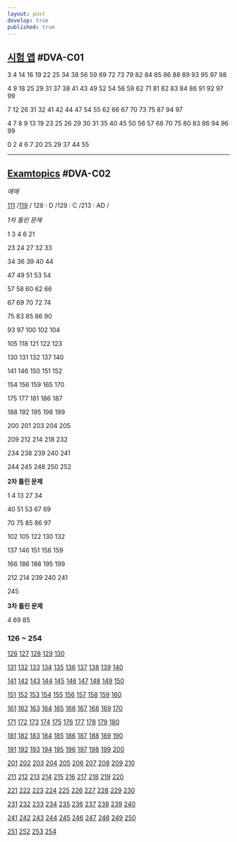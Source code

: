 ```yaml
---
layout: post
develop: true
published: true
---
```

## [시험 앱](https://exam.ogu45.com/) #DVA-C01

3 4 14 16 19 22 25 34 38 56 59 69 72 73 79 82 84 85 86 88 89 93 95 97 98 

4 9 18 25 29 31 37 38 41 43 49 52 54 56 59 62 71 81 82 83 84 86 91 92 97 99

7 12 26 31 32 41 42 44 47 54 55 62 66 67 70 73 75 87 94 97 

4 7 8 9 13 19 23 25 26 29 30 31 35 40 45 50 56 57 68 70 75 80 83 86 94 96 99

0 2 4 6 7 20 25 29 37 44 55

---

## [Examtopics](https://www.examtopics.com/exams/amazon/aws-certified-developer-associate-dva-c02/view/) #DVA-C02

*애매*

[111](https://www.examtopics.com/discussions/amazon/view/107028-exam-aws-certified-developer-associate-dva-c02-topic-1/) /[119](https://www.examtopics.com/discussions/amazon/view/107053-exam-aws-certified-developer-associate-dva-c02-topic-1/) / 128 : D /129 : C /213 : AD /

*1차 틀린 문제*

1 3 4 6 21 

23 24 27 32 33 

34 36 39 40 44 

47 49 51 53 54 

57 58 60 62 66 

67 69 70 72 74

75 83 85 86 90 

93 97 100 102 104 

105 118 121 122 123 

130 131 132 137 140 

141 146 150 151 152 

154 156 159 165 170 

175 177 181 186 187 

188 192 195 198 199 

200 201 203 204 205 

209 212 214 218 232 

234 238 239 240 241 

244 245 248 250 252

**2차 틀린 문제**

1 4 13 27 34 

40 51 53 67 69

70 75 85 86 97

102 105 122 130 132

137 146 151 156 159

166 186 188 195 199

212 214 239 240 241

245

**3차 틀린 문제**

4 69 85

### 126 ~ 254

[126](https://www.examtopics.com/discussions/amazon/view/107063-exam-aws-certified-developer-associate-dva-c02-topic-1/)
[127](https://www.examtopics.com/discussions/amazon/view/107064-exam-aws-certified-developer-associate-dva-c02-topic-1/)
[128](https://www.examtopics.com/discussions/amazon/view/107066-exam-aws-certified-developer-associate-dva-c02-topic-1/)
[129](https://www.examtopics.com/discussions/amazon/view/112424-exam-aws-certified-developer-associate-dva-c02-topic-1/)
[130](https://www.examtopics.com/discussions/amazon/view/111831-exam-aws-certified-developer-associate-dva-c02-topic-1/)

[131](https://www.examtopics.com/discussions/amazon/view/111832-exam-aws-certified-developer-associate-dva-c02-topic-1/)
[132](https://www.examtopics.com/discussions/amazon/view/117336-exam-aws-certified-developer-associate-dva-c02-topic-1/)
[133](https://www.examtopics.com/discussions/amazon/view/117335-exam-aws-certified-developer-associate-dva-c02-topic-1/)
[134](https://www.examtopics.com/discussions/amazon/view/117334-exam-aws-certified-developer-associate-dva-c02-topic-1/)
[135](https://www.examtopics.com/discussions/amazon/view/117333-exam-aws-certified-developer-associate-dva-c02-topic-1/)
[136](https://www.examtopics.com/discussions/amazon/view/117332-exam-aws-certified-developer-associate-dva-c02-topic-1/)
[137](https://www.examtopics.com/discussions/amazon/view/117331-exam-aws-certified-developer-associate-dva-c02-topic-1/)
[138](https://www.examtopics.com/discussions/amazon/view/117795-exam-aws-certified-developer-associate-dva-c02-topic-1/)
[139](https://www.examtopics.com/discussions/amazon/view/117476-exam-aws-certified-developer-associate-dva-c02-topic-1/)
[140](https://www.examtopics.com/discussions/amazon/view/117574-exam-aws-certified-developer-associate-dva-c02-topic-1/)

[141](https://www.examtopics.com/discussions/amazon/view/117797-exam-aws-certified-developer-associate-dva-c02-topic-1/)
[142](https://www.examtopics.com/discussions/amazon/view/117798-exam-aws-certified-developer-associate-dva-c02-topic-1/)
[143](https://www.examtopics.com/discussions/amazon/view/122655-exam-aws-certified-developer-associate-dva-c02-topic-1/)
[144](https://www.examtopics.com/discussions/amazon/view/122562-exam-aws-certified-developer-associate-dva-c02-topic-1/)
[145](https://www.examtopics.com/discussions/amazon/view/122563-exam-aws-certified-developer-associate-dva-c02-topic-1/)
[146](https://www.examtopics.com/discussions/amazon/view/122564-exam-aws-certified-developer-associate-dva-c02-topic-1/)
[147](https://www.examtopics.com/discussions/amazon/view/122565-exam-aws-certified-developer-associate-dva-c02-topic-1/)
[148](https://www.examtopics.com/discussions/amazon/view/122566-exam-aws-certified-developer-associate-dva-c02-topic-1/)
[149](https://www.examtopics.com/discussions/amazon/view/122567-exam-aws-certified-developer-associate-dva-c02-topic-1/)
[150](https://www.examtopics.com/discussions/amazon/view/122571-exam-aws-certified-developer-associate-dva-c02-topic-1/)

[151](https://www.examtopics.com/discussions/amazon/view/122569-exam-aws-certified-developer-associate-dva-c02-topic-1/)
[152](https://www.examtopics.com/discussions/amazon/view/122572-exam-aws-certified-developer-associate-dva-c02-topic-1/)
[153](https://www.examtopics.com/discussions/amazon/view/122570-exam-aws-certified-developer-associate-dva-c02-topic-1/)
[154](https://www.examtopics.com/discussions/amazon/view/122573-exam-aws-certified-developer-associate-dva-c02-topic-1/)
[155](https://www.examtopics.com/discussions/amazon/view/122574-exam-aws-certified-developer-associate-dva-c02-topic-1/)
[156](https://www.examtopics.com/discussions/amazon/view/122575-exam-aws-certified-developer-associate-dva-c02-topic-1/)
[157](https://www.examtopics.com/discussions/amazon/view/122576-exam-aws-certified-developer-associate-dva-c02-topic-1/)
[158](https://www.examtopics.com/discussions/amazon/view/122577-exam-aws-certified-developer-associate-dva-c02-topic-1/)
[159](https://www.examtopics.com/discussions/amazon/view/122578-exam-aws-certified-developer-associate-dva-c02-topic-1/)
[160](https://www.examtopics.com/discussions/amazon/view/122579-exam-aws-certified-developer-associate-dva-c02-topic-1/)

[161](https://www.examtopics.com/discussions/amazon/view/122580-exam-aws-certified-developer-associate-dva-c02-topic-1/)
[162](https://www.examtopics.com/discussions/amazon/view/122582-exam-aws-certified-developer-associate-dva-c02-topic-1/)
[163](https://www.examtopics.com/discussions/amazon/view/122581-exam-aws-certified-developer-associate-dva-c02-topic-1/)
[164](https://www.examtopics.com/discussions/amazon/view/122586-exam-aws-certified-developer-associate-dva-c02-topic-1/)
[165](https://www.examtopics.com/discussions/amazon/view/122584-exam-aws-certified-developer-associate-dva-c02-topic-1/)
[166](https://www.examtopics.com/discussions/amazon/view/122584-exam-aws-certified-developer-associate-dva-c02-topic-1/)
[167](https://www.examtopics.com/discussions/amazon/view/122587-exam-aws-certified-developer-associate-dva-c02-topic-1/)
[168](https://www.examtopics.com/discussions/amazon/view/122588-exam-aws-certified-developer-associate-dva-c02-topic-1/)
[169](https://www.examtopics.com/discussions/amazon/view/122589-exam-aws-certified-developer-associate-dva-c02-topic-1/)
[170](https://www.examtopics.com/discussions/amazon/view/122590-exam-aws-certified-developer-associate-dva-c02-topic-1/)

[171](https://www.examtopics.com/discussions/amazon/view/122591-exam-aws-certified-developer-associate-dva-c02-topic-1/)
[172](https://www.examtopics.com/discussions/amazon/view/122593-exam-aws-certified-developer-associate-dva-c02-topic-1/)
[173](https://www.examtopics.com/discussions/amazon/view/122592-exam-aws-certified-developer-associate-dva-c02-topic-1/)
[174](https://www.examtopics.com/discussions/amazon/view/122594-exam-aws-certified-developer-associate-dva-c02-topic-1/)
[175](https://www.examtopics.com/discussions/amazon/view/122595-exam-aws-certified-developer-associate-dva-c02-topic-1/)
[176](https://www.examtopics.com/discussions/amazon/view/122596-exam-aws-certified-developer-associate-dva-c02-topic-1/)
[177](https://www.examtopics.com/discussions/amazon/view/122597-exam-aws-certified-developer-associate-dva-c02-topic-1/)
[178](https://www.examtopics.com/discussions/amazon/view/122598-exam-aws-certified-developer-associate-dva-c02-topic-1/)
[179](https://www.examtopics.com/discussions/amazon/view/122600-exam-aws-certified-developer-associate-dva-c02-topic-1/)
[180](https://www.examtopics.com/discussions/amazon/view/122601-exam-aws-certified-developer-associate-dva-c02-topic-1/)

[181](https://www.examtopics.com/discussions/amazon/view/122602-exam-aws-certified-developer-associate-dva-c02-topic-1/)
[182](https://www.examtopics.com/discussions/amazon/view/122604-exam-aws-certified-developer-associate-dva-c02-topic-1/)
[183](https://www.examtopics.com/discussions/amazon/view/122606-exam-aws-certified-developer-associate-dva-c02-topic-1/)
[184](https://www.examtopics.com/discussions/amazon/view/122605-exam-aws-certified-developer-associate-dva-c02-topic-1/)
[185](https://www.examtopics.com/discussions/amazon/view/122607-exam-aws-certified-developer-associate-dva-c02-topic-1/)
[186](https://www.examtopics.com/discussions/amazon/view/122608-exam-aws-certified-developer-associate-dva-c02-topic-1/)
[187](https://www.examtopics.com/discussions/amazon/view/122609-exam-aws-certified-developer-associate-dva-c02-topic-1/)
[188](https://www.examtopics.com/discussions/amazon/view/122610-exam-aws-certified-developer-associate-dva-c02-topic-1/)
[189](https://www.examtopics.com/discussions/amazon/view/122611-exam-aws-certified-developer-associate-dva-c02-topic-1/)
[190](https://www.examtopics.com/discussions/amazon/view/122612-exam-aws-certified-developer-associate-dva-c02-topic-1/)

[191](https://www.examtopics.com/discussions/amazon/view/122613-exam-aws-certified-developer-associate-dva-c02-topic-1/)
[192](https://www.examtopics.com/discussions/amazon/view/122615-exam-aws-certified-developer-associate-dva-c02-topic-1/)
[193](https://www.examtopics.com/discussions/amazon/view/122614-exam-aws-certified-developer-associate-dva-c02-topic-1/)
[194](https://www.examtopics.com/discussions/amazon/view/122616-exam-aws-certified-developer-associate-dva-c02-topic-1/)
[195](https://www.examtopics.com/discussions/amazon/view/122617-exam-aws-certified-developer-associate-dva-c02-topic-1/)
[196](https://www.examtopics.com/discussions/amazon/view/122618-exam-aws-certified-developer-associate-dva-c02-topic-1/)
[197](https://www.examtopics.com/discussions/amazon/view/122619-exam-aws-certified-developer-associate-dva-c02-topic-1/)
[198](https://www.examtopics.com/discussions/amazon/view/122620-exam-aws-certified-developer-associate-dva-c02-topic-1/)
[199](https://www.examtopics.com/discussions/amazon/view/122621-exam-aws-certified-developer-associate-dva-c02-topic-1/)
[200](https://www.examtopics.com/discussions/amazon/view/122622-exam-aws-certified-developer-associate-dva-c02-topic-1/)

[201](https://www.examtopics.com/discussions/amazon/view/122623-exam-aws-certified-developer-associate-dva-c02-topic-1/)
[202](https://www.examtopics.com/discussions/amazon/view/122624-exam-aws-certified-developer-associate-dva-c02-topic-1/)
[203](https://www.examtopics.com/discussions/amazon/view/122625-exam-aws-certified-developer-associate-dva-c02-topic-1/)
[204](https://www.examtopics.com/discussions/amazon/view/122626-exam-aws-certified-developer-associate-dva-c02-topic-1/)
[205](https://www.examtopics.com/discussions/amazon/view/122627-exam-aws-certified-developer-associate-dva-c02-topic-1/)
[206](https://www.examtopics.com/discussions/amazon/view/122628-exam-aws-certified-developer-associate-dva-c02-topic-1/)
[207](https://www.examtopics.com/discussions/amazon/view/122629-exam-aws-certified-developer-associate-dva-c02-topic-1/)
[208](https://www.examtopics.com/discussions/amazon/view/122630-exam-aws-certified-developer-associate-dva-c02-topic-1/)
[209](https://www.examtopics.com/discussions/amazon/view/122631-exam-aws-certified-developer-associate-dva-c02-topic-1/)
[210](https://www.examtopics.com/discussions/amazon/view/122632-exam-aws-certified-developer-associate-dva-c02-topic-1/)

[211](https://www.examtopics.com/discussions/amazon/view/124750-exam-aws-certified-developer-associate-dva-c02-topic-1/)
[212](https://www.examtopics.com/discussions/amazon/view/124765-exam-aws-certified-developer-associate-dva-c02-topic-1/)
[213](https://www.examtopics.com/discussions/amazon/view/124780-exam-aws-certified-developer-associate-dva-c02-topic-1/)
[214](https://www.examtopics.com/discussions/amazon/view/124777-exam-aws-certified-developer-associate-dva-c02-topic-1/)
[215](https://www.examtopics.com/discussions/amazon/view/124776-exam-aws-certified-developer-associate-dva-c02-topic-1/)
[216](https://www.examtopics.com/discussions/amazon/view/124769-exam-aws-certified-developer-associate-dva-c02-topic-1/)
[217](https://www.examtopics.com/discussions/amazon/view/124781-exam-aws-certified-developer-associate-dva-c02-topic-1/)
[218](https://www.examtopics.com/discussions/amazon/view/124770-exam-aws-certified-developer-associate-dva-c02-topic-1/)
[219](https://www.examtopics.com/discussions/amazon/view/124771-exam-aws-certified-developer-associate-dva-c02-topic-1/)
[220](https://www.examtopics.com/discussions/amazon/view/124772-exam-aws-certified-developer-associate-dva-c02-topic-1/)

[221](https://www.examtopics.com/discussions/amazon/view/124773-exam-aws-certified-developer-associate-dva-c02-topic-1/)
[222](https://www.examtopics.com/discussions/amazon/view/124805-exam-aws-certified-developer-associate-dva-c02-topic-1/)
[223](https://www.examtopics.com/discussions/amazon/view/124806-exam-aws-certified-developer-associate-dva-c02-topic-1/)
[224](https://www.examtopics.com/discussions/amazon/view/124774-exam-aws-certified-developer-associate-dva-c02-topic-1/)
[225](https://www.examtopics.com/discussions/amazon/view/124775-exam-aws-certified-developer-associate-dva-c02-topic-1/)
[226](https://www.examtopics.com/discussions/amazon/view/124817-exam-aws-certified-developer-associate-dva-c02-topic-1/)
[227](https://www.examtopics.com/discussions/amazon/view/124816-exam-aws-certified-developer-associate-dva-c02-topic-1/)
[228](https://www.examtopics.com/discussions/amazon/view/124778-exam-aws-certified-developer-associate-dva-c02-topic-1/)
[229](https://www.examtopics.com/discussions/amazon/view/124815-exam-aws-certified-developer-associate-dva-c02-topic-1/)
[230](https://www.examtopics.com/discussions/amazon/view/124818-exam-aws-certified-developer-associate-dva-c02-topic-1/)

[231](https://www.examtopics.com/discussions/amazon/view/124819-exam-aws-certified-developer-associate-dva-c02-topic-1/)
[232](https://www.examtopics.com/discussions/amazon/view/124820-exam-aws-certified-developer-associate-dva-c02-topic-1/)
[233](https://www.examtopics.com/discussions/amazon/view/126181-exam-aws-certified-developer-associate-dva-c02-topic-1/)
[234](https://www.examtopics.com/discussions/amazon/view/124821-exam-aws-certified-developer-associate-dva-c02-topic-1/)
[235](https://www.examtopics.com/discussions/amazon/view/124822-exam-aws-certified-developer-associate-dva-c02-topic-1/)
[236](https://www.examtopics.com/discussions/amazon/view/124825-exam-aws-certified-developer-associate-dva-c02-topic-1/)
[237](https://www.examtopics.com/discussions/amazon/view/124824-exam-aws-certified-developer-associate-dva-c02-topic-1/)
[238](https://www.examtopics.com/discussions/amazon/view/124783-exam-aws-certified-developer-associate-dva-c02-topic-1/)
[239](https://www.examtopics.com/discussions/amazon/view/124826-exam-aws-certified-developer-associate-dva-c02-topic-1/)
[240](https://www.examtopics.com/discussions/amazon/view/124827-exam-aws-certified-developer-associate-dva-c02-topic-1/)

[241](https://www.examtopics.com/discussions/amazon/view/124828-exam-aws-certified-developer-associate-dva-c02-topic-1/)
[242](https://www.examtopics.com/discussions/amazon/view/124830-exam-aws-certified-developer-associate-dva-c02-topic-1/)
[243](https://www.examtopics.com/discussions/amazon/view/124747-exam-aws-certified-developer-associate-dva-c02-topic-1/)
[244](https://www.examtopics.com/discussions/amazon/view/124787-exam-aws-certified-developer-associate-dva-c02-topic-1/)
[245](https://www.examtopics.com/discussions/amazon/view/124831-exam-aws-certified-developer-associate-dva-c02-topic-1/)
[246](https://www.examtopics.com/discussions/amazon/view/124748-exam-aws-certified-developer-associate-dva-c02-topic-1/)
[247](https://www.examtopics.com/discussions/amazon/view/124858-exam-aws-certified-developer-associate-dva-c02-topic-1/)
[248](https://www.examtopics.com/discussions/amazon/view/124859-exam-aws-certified-developer-associate-dva-c02-topic-1/)
[249](https://www.examtopics.com/discussions/amazon/view/124860-exam-aws-certified-developer-associate-dva-c02-topic-1/)
[250](https://www.examtopics.com/discussions/amazon/view/124861-exam-aws-certified-developer-associate-dva-c02-topic-1/)

[251](https://www.examtopics.com/discussions/amazon/view/124862-exam-aws-certified-developer-associate-dva-c02-topic-1/)
[252](https://www.examtopics.com/discussions/amazon/view/124863-exam-aws-certified-developer-associate-dva-c02-topic-1/)
[253](https://www.examtopics.com/discussions/amazon/view/124864-exam-aws-certified-developer-associate-dva-c02-topic-1/)
[254](https://www.examtopics.com/discussions/amazon/view/124865-exam-aws-certified-developer-associate-dva-c02-topic-1/)